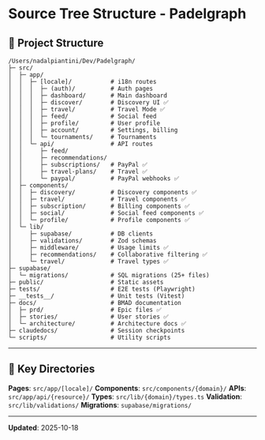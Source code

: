 # Source Tree Structure - Padelgraph

## 📁 Project Structure

```
/Users/nadalpiantini/Dev/Padelgraph/
├─ src/
│  ├─ app/
│  │  ├─ [locale]/           # i18n routes
│  │  │  ├─ (auth)/          # Auth pages
│  │  │  ├─ dashboard/       # Main dashboard
│  │  │  ├─ discover/        # Discovery UI ✅
│  │  │  ├─ travel/          # Travel Mode ✅
│  │  │  ├─ feed/            # Social feed
│  │  │  ├─ profile/         # User profile
│  │  │  ├─ account/         # Settings, billing
│  │  │  └─ tournaments/     # Tournaments
│  │  └─ api/                # API routes
│  │     ├─ feed/
│  │     ├─ recommendations/
│  │     ├─ subscriptions/   # PayPal ✅
│  │     ├─ travel-plans/    # Travel ✅
│  │     └─ paypal/          # PayPal webhooks ✅
│  ├─ components/
│  │  ├─ discovery/          # Discovery components ✅
│  │  ├─ travel/             # Travel components ✅
│  │  ├─ subscription/       # Billing components ✅
│  │  ├─ social/             # Social feed components ✅
│  │  └─ profile/            # Profile components ✅
│  └─ lib/
│     ├─ supabase/           # DB clients
│     ├─ validations/        # Zod schemas
│     ├─ middleware/         # Usage limits ✅
│     ├─ recommendations/    # Collaborative filtering ✅
│     └─ travel/             # Travel types ✅
├─ supabase/
│  └─ migrations/            # SQL migrations (25+ files)
├─ public/                   # Static assets
├─ tests/                    # E2E tests (Playwright)
├─ __tests__/                # Unit tests (Vitest)
├─ docs/                     # BMAD documentation
│  ├─ prd/                   # Epic files ✅
│  ├─ stories/               # User stories ✅
│  └─ architecture/          # Architecture docs ✅
├─ claudedocs/               # Session checkpoints
└─ scripts/                  # Utility scripts

```

---

## 🎯 Key Directories

**Pages**: `src/app/[locale]/`
**Components**: `src/components/{domain}/`
**APIs**: `src/app/api/{resource}/`
**Types**: `src/lib/{domain}/types.ts`
**Validation**: `src/lib/validations/`
**Migrations**: `supabase/migrations/`

---

**Updated**: 2025-10-18
